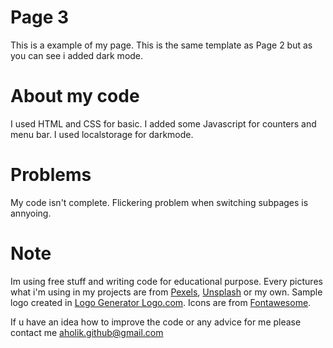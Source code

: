 # Page 3

This is a example of my page. This is the same template as Page 2 but as you can see i added dark mode.

# About my code

I used HTML and CSS for basic. I added some Javascript for counters and menu bar. 
I used localstorage for darkmode.

# Problems

My code isn't complete. Flickering problem when switching subpages is annyoing.

# Note

Im using free stuff and writing code for educational purpose.
Every pictures what i'm using in my projects are from [Pexels](https://www.pexels.com/), [Unsplash](https://unsplash.com/) or my own.
Sample logo created in  [Logo Generator Logo.com](https://app.logo.com/). 
Icons are from [Fontawesome](https://fontawesome.com/).

If u have an idea how to improve the code or any advice for me please contact me [aholik.github@gmail.com](mailto:aholik.github@gmail.com) 